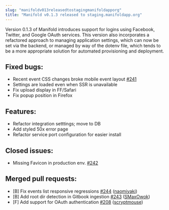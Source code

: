 ```yaml
---
slug: "manifoldv013releasedtostagingmanifoldapporg"
title: "Manifold v0.1.3 released to staging.manifoldapp.org"
---
```


Version 0.1.3 of Manifold introduces support for logins using Facebook, Twitter, and Google OAuth services. This version also incorporates a refactored approach to managing application settings, which can now be set via the backend, or managed by way of the dotenv file, which tends to be a more appropriate solution for automated provisioning and deployment.

<!--truncate-->

## Fixed bugs:

- Recent event CSS changes broke mobile event layout [#241](https://github.com/ManifoldScholar/manifold/issues/241)
- Settings are loaded even when SSR is unavailable
- Fix upload display in FF/Safari
- Fix popup position in Firefox

## Features:

- Refactor integration setttings; move to DB
- Add styled 50x error page
- Refactor service port configuration for easier install

## Closed issues:

- Missing Favicon in production env. [#242](https://github.com/ManifoldScholar/manifold/issues/242)

## Merged pull requests:

- [B] Fix events list responsive regressions [#244](https://github.com/ManifoldScholar/manifold/pull/244) ([naomiyaki](https://github.com/naomiyaki))
- [B] Add root dir detection in Gitbook ingestion [#243](https://github.com/ManifoldScholar/manifold/pull/243) ([SMaxOwok](https://github.com/SMaxOwok))
- [F] Add support for OAuth authentication [#208](https://github.com/ManifoldScholar/manifold/pull/208) ([scryptmouse](https://github.com/scryptmouse))


